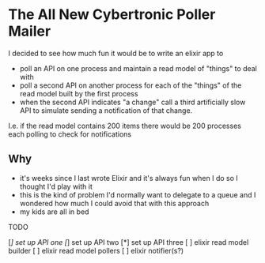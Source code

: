 # The All New Cybertronic Poller Mailer

I decided to see how much fun it would be to write an elixir app to 
 * poll an API on one process and maintain a read model of "things" to deal with
 * poll a second API on another process for each of the "things" of the read model built by the first process
 * when the second API indicates "a change" call a third artificially slow API to simulate sending a notification of that change.

 I.e. if the read model contains 200 items there would be 200 processes each polling to check for notifications

 ## Why

 * it's weeks since I last wrote Elixir and it's always fun when I do so I thought I'd play with it
 * this is the kind of problem I'd normally want to delegate to a queue and I wondered how much I could avoid that with this approach
 * my kids are all in bed

 TODO

 [*] set up API one
 [*] set up API two
 [*] set up API three
 [ ] elixir read model builder
 [ ] elixir read model pollers
 [ ] elixir notifier(s?)